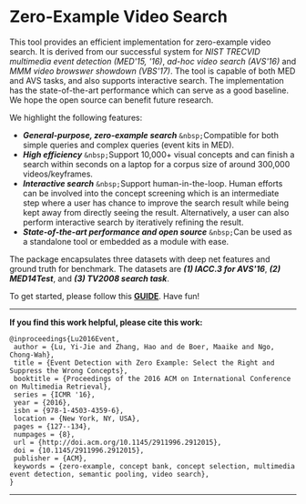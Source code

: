 Zero-Example Video Search
=========================

This tool provides an efficient implementation for zero-example video search. It is derived from our successful system for *NIST TRECVID multimedia event detection (MED'15, '16)*, *ad-hoc video search (AVS'16)* and *MMM video browswer showdown (VBS'17)*. The tool is capable of both MED and AVS tasks, and also supports interactive search. The implementation has the state-of-the-art performance which can serve as a good baseline. We hope the open source can benefit future research.

We highlight the following features:

 - ***General-purpose, zero-example search***  `&nbsp;`Compatible for both simple queries and complex queries (event kits in MED).
 - ***High efficiency***  `&nbsp;`Support 10,000+ visual concepts and can finish a search within seconds on a laptop for a corpus size of around 300,000 videos/keyframes.
 - ***Interactive search***  `&nbsp;`Support human-in-the-loop. Human efforts can be involved into the concept screening which is an intermediate step where a user has chance to improve the search result while being kept away from directly seeing the result. Alternatively, a user can also perform interactive search by iteratively refining the result.
 - ***State-of-the-art performance and open source***  `&nbsp;`Can be used as a standalone tool or embedded as a module with ease.

The package encapsulates three datasets with deep net features and ground truth for benchmark. The datasets are ***(1) IACC.3 for AVS'16***, ***(2) MED14Test***, and ***(3) TV2008 search task***.

To get started, please follow this **[GUIDE](https://github.com/iiedii/0-ex/blob/master/Quick_Start.pdf)**. Have fun!


---------------------------------------------------------

**If you find this work helpful, please cite this work:**

```
@inproceedings{Lu2016Event,
 author = {Lu, Yi-Jie and Zhang, Hao and de Boer, Maaike and Ngo, Chong-Wah},
 title = {Event Detection with Zero Example: Select the Right and Suppress the Wrong Concepts},
 booktitle = {Proceedings of the 2016 ACM on International Conference on Multimedia Retrieval},
 series = {ICMR '16},
 year = {2016},
 isbn = {978-1-4503-4359-6},
 location = {New York, NY, USA},
 pages = {127--134},
 numpages = {8},
 url = {http://doi.acm.org/10.1145/2911996.2912015},
 doi = {10.1145/2911996.2912015},
 publisher = {ACM},
 keywords = {zero-example, concept bank, concept selection, multimedia event detection, semantic pooling, video search},
}
```

---------------------------------------------------------
